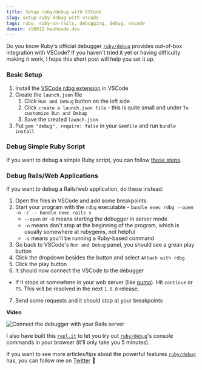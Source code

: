 ```yaml
---
title: Setup ruby/debug with VSCode
slug: setup-ruby-debug-with-vscode
tags: ruby, ruby-on-rails, debugging, debug, vscode
domain: st0012.hashnode.dev
---
```


Do you know Ruby's official debugger [`ruby/debug`](https://github.com/ruby/debug) provides out-of-box integration with VSCode? If you haven't tried it yet or having difficulty making it work, I hope this short post will help you set it up.

### Basic Setup

1. Install the [VSCode rdbg extension](https://marketplace.visualstudio.com/items?itemName=KoichiSasada.vscode-rdbg) in VSCode
2. Create the `launch.json` file
   1. Click `Run and Debug` button on the left side
   2. Click `create a launch.json file` - this is quite small and under `To customize Run and Debug`
   3. Save the created `launch.json`
3. Put `gem "debug", require: false` in your `Gemfile` and run `bundle install`

### Debug Simple Ruby Script

If you want to debug a simple Ruby script, you can follow [these steps](https://github.com/ruby/debug#using-vscode).

### Debug Rails/Web Applications

If you want to debug a Rails/web application, do these instead:

1. Open the files in VSCode and add some breakpoints.
2. Start your program with the `rdbg` executable - `bundle exec rdbg --open -n -c -- bundle exec rails s`
    - `--open` or `-O` means starting the debugger in server mode
    - `-n`  means don't stop at the beginning of the program, which is usually somewhere at rubygems, not helpful
    - `-c`  means you'll be running a Ruby-based command
3. Go back to VSCode's `Run and Debug` panel, you should see a grean play button
4. Click the dropdown besides the button and select `Attach with rdbg`
5. Click the play button
6. It should now connect the VSCode to the debugger
  - If it stops at somewhere in your web server (like [puma](https://github.com/puma/puma)). Hit `continue` or `F5`. This will be resolved in the next `1.6.0` release.
7. Send some requests and it should stop at your breakpoints

**Video**

![Connect the debugger with your Rails server](https://dev-to-uploads.s3.amazonaws.com/uploads/articles/v0elr5otucfojq1vdoyz.gif)

I also have built this [`repl.it`](https://replit.com/@st0012/rubydebug-demo?v=1) to let you try out [`ruby/debug`](https://github.com/ruby/debug)'s console commands in your browser (it'll only take you 5 minutes).

If you want to see more articles/tips about the powerful features [`ruby/debug`](https://github.com/ruby/debug) has, you can follow me on [Twitter](https://twitter.com/_st0012) 🙂





